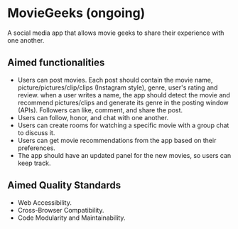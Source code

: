 # MovieGeeks (ongoing)
A social media app that allows movie geeks to share their experience with one another.

## Aimed functionalities
- Users can post movies. Each post should contain the movie name, picture/pictures/clip/clips (Instagram style), genre, user's rating and review. when a user writes a name, the app should detect the movie and recommend pictures/clips and generate its genre in the posting window (APIs). Followers can like, comment, and share the post.
- Users can follow, honor, and chat with one another.
- Users can create rooms for watching a specific movie with a group chat to discuss it.
- Users can get movie recommendations from the app based on their preferences.
- The app should have an updated panel for the new movies, so users can keep track.


## Aimed Quality Standards
- Web Accessibility.
- Cross-Browser Compatibility.
- Code Modularity and Maintainability.
